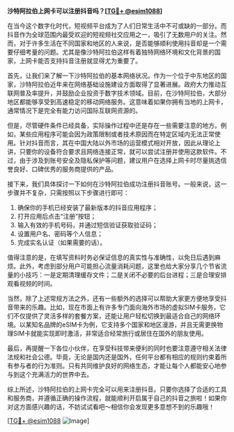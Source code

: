 **沙特阿拉伯上网卡可以注册抖音吗？[[TG💪+ @esim1088](https://t.me/s/esim1088)]**

在当今这个数字化时代，短视频平台成为了人们日常生活中不可或缺的一部分。而抖音作为全球范围内最受欢迎的短视频社交应用之一，吸引了无数用户的关注。然而，对于许多生活在不同国家和地区的人来说，是否能够顺利使用抖音却是一个需要仔细考量的问题。尤其是像沙特阿拉伯这样有着独特网络环境和文化背景的国家，上网卡能否支持抖音注册就显得尤为重要了。

首先，让我们来了解一下沙特阿拉伯的基本网络状况。作为一个位于中东地区的国家，沙特阿拉伯近年来在网络基础设施建设方面取得了显著进展。政府大力推动互联网普及率提升，并鼓励企业投资于数字技术领域。目前，在沙特阿拉伯，大部分地区都能够享受到高速稳定的移动网络服务。这意味着如果你拥有当地的上网卡，通常情况下是完全有能力访问国际互联网资源的。

但是，尽管硬件条件已经具备，实际操作过程中还是存在一些需要注意的地方。例如，某些应用程序可能会因为政策限制或者技术原因而在特定区域内无法正常使用。针对抖音而言，其在中国大陆以外市场的运营模式相对开放，因此从理论上讲，只要你的设备符合要求且网络连接正常，就可以尝试注册并使用这款软件。不过，由于涉及到账号安全及隐私保护等问题，建议用户在选择上网卡时尽量挑选信誉良好、口碑优秀的服务商提供的产品。

接下来，我们具体探讨一下如何在沙特阿拉伯成功注册抖音账号。一般来说，这一步骤并不复杂，只需按照以下步骤进行即可：

1. 确保你的手机已经安装了最新版本的抖音应用程序；
2. 打开应用后点击“注册”按钮；
3. 输入有效的手机号码，并通过短信验证获取验证码；
4. 设置用户名、密码等个人信息；
5. 完成实名认证（如果需要的话）。

值得注意的是，在填写资料时务必保证信息的真实性与准确性，以免日后遇到麻烦。此外，考虑到部分用户可能担心流量消耗问题，这里也给大家分享几个节省流量的小技巧：一是定期清理缓存文件；二是关闭不必要的后台进程；三是合理安排观看视频的时间。

当然，除了上述常规方法之外，还有一些额外的选择可以帮助大家更方便地享受抖音带来的乐趣。比如，现在市面上有许多专门面向海外市场的虚拟SIM卡服务，它们不仅提供了灵活多样的套餐方案，还能让用户轻松切换到最适合自己的网络环境。以某知名品牌的eSIM卡为例，它支持多个国家和地区漫游，并且无需更换物理SIM卡就能实现即时激活，非常适合经常旅行或居住在国外的朋友使用。

最后，再提醒一下各位小伙伴，在享受科技带来便利的同时也要注意遵守相关法律法规和社会公德。毕竟，无论是国内还是国外，任何平台都有相应的规则约束着所有参与者的行为准则。只有共同维护良好的网络生态，才能让每个人都能安心地参与到这个充满活力的世界中去。

综上所述，沙特阿拉伯的上网卡完全可以用来注册抖音。只要你选择了合适的工具和服务商，并遵循正确的操作流程，就能顺利开启属于自己的抖音之旅啦！如果你对这方面感兴趣的话，不妨试试看吧～相信你会发现更多意想不到的乐趣哦！

[[TG💪+ @esim1088](https://t.me/s/esim1088) ![Image](https://i.postimg.cc/4NQfJmqS/Snipaste-2025-05-13-00-14-12.png)]